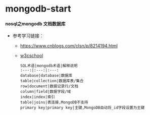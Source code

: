 # mongodb-start

#### nosql之mongodb 文档数据库

* 参考学习链接：
  * https://www.cnblogs.com/clsn/p/8214194.html
  * [w3cschool](https://www.w3cschool.cn/mongodb/mongodb-intro.html)

        SQL术语|mongodb术语|解释说明
        :---:|:---:|:---:
        database|database|数据库
        table|collection|数据库表/集合
        row|document|数据记录行/文档
        column|field|数据字段/域
        index|index|索引
        table|joins|表连接,MongoDB不支持
        primary key|primary key|主键,MongoDB自动将_id字段设置为主键

